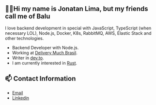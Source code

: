 ## ☝🏽Hi my name is Jonatan Lima, but my friends call me of Balu

I love backend development in special with JavaScript, TypeScript (when necessary LOL), Node.js, Docker, K8s, RabbitMQ, AWS, Elastic Stack and other technologies.

- Backend Developer with Node.js.
- Working at [Delivery Much Brasil](https://www.deliverymuch.com.br).
- Writer in [dev.to](https://dev.to/jonatanlima).
- I am currently interested in [Rust](https://www.rust-lang.org).

## 📫 Contact Information

- [Email](mailto:jotanlima@gmail.com)
- [Linkedin](https://www.linkedin.com/in/jonatan-lima-977416102)

<!-- ## 🔥 My Stats -->

<!-- <div style="overflow:hidden;"> -->
<!--       <img align="center" height="200" src="https://github-readme-stats.vercel.app/api/top-langs/?username=JonatanLima&theme=slateorange&count_private=true&layout=compact" /> -->
<!--   <br><br> -->
<!--      <img align="center" height="200" src="http://github-readme-streak-stats.herokuapp.com?user=JonatanLima&theme=slateorange&layout=compact" /> -->
<!--   </div> -->
<!-- </div> -->
 

